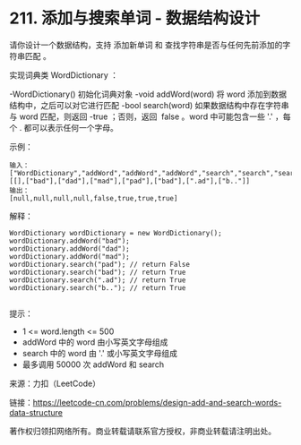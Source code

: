 # 211. 添加与搜索单词 - 数据结构设计
请你设计一个数据结构，支持 添加新单词 和 查找字符串是否与任何先前添加的字符串匹配 。

实现词典类 WordDictionary ：

-WordDictionary() 初始化词典对象
-void addWord(word) 将 word 添加到数据结构中，之后可以对它进行匹配
-bool search(word) 如果数据结构中存在字符串与 word 匹配，则返回 -true ；否则，返回  false 。word 中可能包含一些 '.' ，每个 . 都可以表示任何一个字母。
 

示例：
```
输入：
["WordDictionary","addWord","addWord","addWord","search","search","search","search"]
[[],["bad"],["dad"],["mad"],["pad"],["bad"],[".ad"],["b.."]]
输出：
[null,null,null,null,false,true,true,true]
```
解释：
```
WordDictionary wordDictionary = new WordDictionary();
wordDictionary.addWord("bad");
wordDictionary.addWord("dad");
wordDictionary.addWord("mad");
wordDictionary.search("pad"); // return False
wordDictionary.search("bad"); // return True
wordDictionary.search(".ad"); // return True
wordDictionary.search("b.."); // return True
 
```
提示：
- 1 <= word.length <= 500
- addWord 中的 word 由小写英文字母组成
- search 中的 word 由 '.' 或小写英文字母组成
- 最多调用 50000 次 addWord 和 search

来源：力扣（LeetCode）

链接：https://leetcode-cn.com/problems/design-add-and-search-words-data-structure

著作权归领扣网络所有。商业转载请联系官方授权，非商业转载请注明出处。